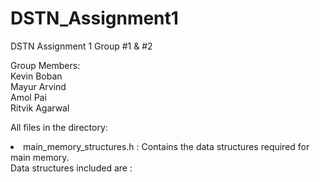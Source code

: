 # DSTN_Assignment1
DSTN Assignment 1 Group #1 &amp; #2

Group Members:<br>
Kevin Boban<br>
Mayur Arvind<br>
Amol Pai<br>
Ritvik Agarwal<br>

All files in the directory:<br>
<li>main_memory_structures.h : Contains the data structures required for main memory. <br>Data structures included are : <br>
